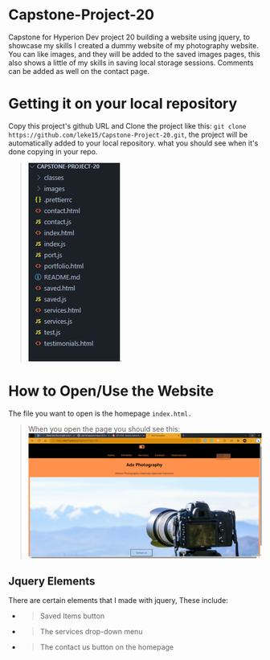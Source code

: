 # Capstone-Project-20
Capstone for Hyperion Dev project 20 building a website using jquery, to showcase my skills I created a dummy website of my photography website. You can like images, and they will be added to the saved images pages, this also shows a little of my skills in saving local storage sessions. Comments can be added as well on the contact page.

# Getting it on your local repository
Copy this project's github URL and Clone the project like this:
`git clone https://github.com/leke15/Capstone-Project-20.git`, the project will be automatically added to your local repository.
what you should see when it's done copying in your repo.
>![Screenshot of repo folders](/images/Screenshot.png).

# How to Open/Use the Website
The file you want to open is the homepage
`index.html.`
> When you open the page you should see this:
> ![Screenshot of Capstone 20](images/Publish_Website.png)
## Jquery Elements
There are certain elements that I made with jquery, These include:
- > Saved Items button
- > The services drop-down menu
- > The contact us button on the homepage
